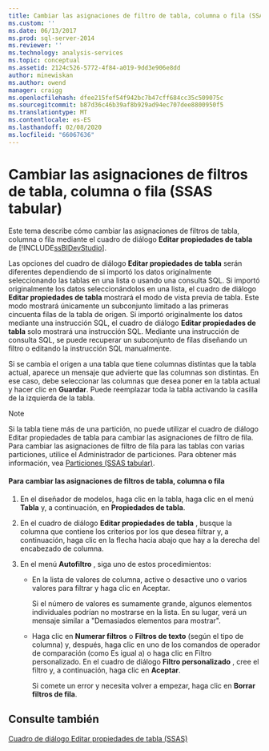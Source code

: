 ```yaml
---
title: Cambiar las asignaciones de filtro de tabla, columna o fila (SSAS tabular) | Microsoft Docs
ms.custom: ''
ms.date: 06/13/2017
ms.prod: sql-server-2014
ms.reviewer: ''
ms.technology: analysis-services
ms.topic: conceptual
ms.assetid: 2124c526-5772-4f84-a019-9dd3e906e8dd
author: minewiskan
ms.author: owend
manager: craigg
ms.openlocfilehash: dfee215fef54f942bc7b47cff684cc35c509075c
ms.sourcegitcommit: b87d36c46b39af8b929ad94ec707dee8800950f5
ms.translationtype: MT
ms.contentlocale: es-ES
ms.lasthandoff: 02/08/2020
ms.locfileid: "66067636"
---
```

# <a name="change-table-column-or-row-filter-mappings-ssas-tabular"></a>Cambiar las asignaciones de filtros de tabla, columna o fila (SSAS tabular)
  Este tema describe cómo cambiar las asignaciones de filtros de tabla, columna o fila mediante el cuadro de diálogo **Editar propiedades de tabla** de [!INCLUDE[ssBIDevStudio](../../includes/ssbidevstudio-md.md)].  
  
 Las opciones del cuadro de diálogo **Editar propiedades de tabla** serán diferentes dependiendo de si importó los datos originalmente seleccionando las tablas en una lista o usando una consulta SQL. Si importó originalmente los datos seleccionándolos en una lista, el cuadro de diálogo **Editar propiedades de tabla** mostrará el modo de vista previa de tabla. Este modo mostrará únicamente un subconjunto limitado a las primeras cincuenta filas de la tabla de origen. Si importó originalmente los datos mediante una instrucción SQL, el cuadro de diálogo **Editar propiedades de tabla** solo mostrará una instrucción SQL. Mediante una instrucción de consulta SQL, se puede recuperar un subconjunto de filas diseñando un filtro o editando la instrucción SQL manualmente.  
  
 Si se cambia el origen a una tabla que tiene columnas distintas que la tabla actual, aparece un mensaje que advierte que las columnas son distintas. En ese caso, debe seleccionar las columnas que desea poner en la tabla actual y hacer clic en **Guardar**. Puede reemplazar toda la tabla activando la casilla de la izquierda de la tabla.  
  
> [!NOTE]  
>  Si la tabla tiene más de una partición, no puede utilizar el cuadro de diálogo Editar propiedades de tabla para cambiar las asignaciones de filtro de fila. Para cambiar las asignaciones de filtro de fila para las tablas con varias particiones, utilice el Administrador de particiones. Para obtener más información, vea [Particiones &#40;SSAS tabular&#41;](partitions-ssas-tabular.md).  
  
#### <a name="to-change-table-column-or-row-filter-mappings"></a>Para cambiar las asignaciones de filtros de tabla, columna o fila  
  
1.  En el diseñador de modelos, haga clic en la tabla, haga clic en el menú **Tabla** y, a continuación, en **Propiedades de tabla**.  
  
2.  En el cuadro de diálogo **Editar propiedades de tabla** , busque la columna que contiene los criterios por los que desea filtrar y, a continuación, haga clic en la flecha hacia abajo que hay a la derecha del encabezado de columna.  
  
3.  En el menú **Autofiltro** , siga uno de estos procedimientos:  
  
    -   En la lista de valores de columna, active o desactive uno o varios valores para filtrar y haga clic en Aceptar.  
  
         Si el número de valores es sumamente grande, algunos elementos individuales podrían no mostrarse en la lista. En su lugar, verá un mensaje similar a "Demasiados elementos para mostrar".  
  
    -   Haga clic en **Numerar filtros** o **Filtros de texto** (según el tipo de columna) y, después, haga clic en uno de los comandos de operador de comparación (como Es igual a) o haga clic en Filtro personalizado. En el cuadro de diálogo **Filtro personalizado** , cree el filtro y, a continuación, haga clic en **Aceptar**.  
  
         Si comete un error y necesita volver a empezar, haga clic en **Borrar filtros de fila**.  
  
## <a name="see-also"></a>Consulte también  
 [Cuadro de diálogo Editar propiedades de tabla &#40;SSAS&#41;](../edit-table-properties-dialog-box-ssas.md)  
  
  
